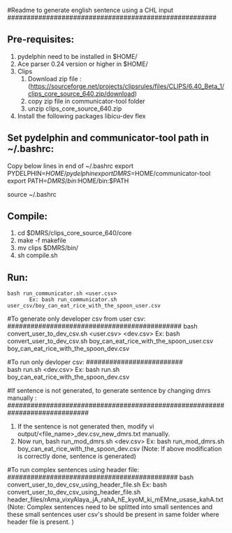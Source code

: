 #Readme to generate english sentence using a CHL input
######################################################

Pre-requisites:
--------------
1. pydelphin need to be installed in $HOME/
2. Ace parser 0.24 version or higher in $HOME/
3. Clips 
    1. Download zip file : (https://sourceforge.net/projects/clipsrules/files/CLIPS/6.40_Beta_1/clips_core_source_640.zip/download)
    2. copy zip file in communicator-tool folder
    3. unzip clips_core_source_640.zip 
4. Install the following packages
	libicu-dev flex

Set pydelphin and communicator-tool path in ~/.bashrc:
-------------------------------
Copy below lines in end of ~/.bashrc 
export PYDELPHIN=$HOME/pydelphin
export DMRS=$HOME/communicator-tool
export PATH=$DMRS/bin:$HOME/bin:$PATH


source ~/.bashrc

Compile:
-------
1. cd $DMRS/clips_core_source_640/core
2. make -f makefile
3. mv clips $DMRS/bin/
4. sh compile.sh

Run:
----
	bash run_communicator.sh <user.csv>
	       Ex: bash run_communicator.sh   user_csv/boy_can_eat_rice_with_the_spoon_user.csv 


#To generate only developer csv from user csv:
#############################################
	bash convert_user_to_dev_csv.sh  <user.csv> <dev.csv>
		Ex: bash convert_user_to_dev_csv.sh boy_can_eat_rice_with_the_spoon_user.csv boy_can_eat_rice_with_the_spoon_dev.csv

#To run only devloper csv:
#########################	
	bash run.sh <dev.csv>
		Ex: bash run.sh boy_can_eat_rice_with_the_spoon_dev.csv


#If sentence is not generated, to generate sentence by changing dmrs manually :
#############################################################################
1. If the sentence is not generated then, modify vi output/<file_name>_dev.csv_new_dmrs.txt manually.
2. Now run,
	bash run_mod_dmrs.sh <dev.csv>
		Ex: bash run_mod_dmrs.sh boy_can_eat_rice_with_the_spoon_dev.csv
		(Note: If above modification is correctly done, sentence is generated)

#To run complex sentences using header file:
############################################
	bash convert_user_to_dev_csv_using_header_file.sh <header-file>
		Ex: bash convert_user_to_dev_csv_using_header_file.sh header_files/rAma_vixyAlaya_jA_rahA_hE_kyoM_ki_mEMne_usase_kahA.txt
		(Note: Complex sentences need to be splitted into small sentences and 
			these small sentences user csv's should be present in same folder where header file is present.
		)
